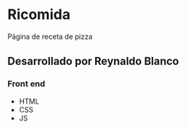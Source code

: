 # Ricomida
Página de receta de pizza

## Desarrollado por Reynaldo Blanco

### Front end
- HTML
- CSS
- JS
